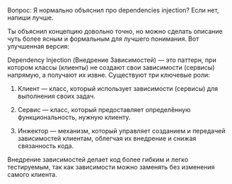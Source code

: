 Вопрос: Я нормально объяснил про dependencies injection? Если нет, напиши лучше.

Ты объяснил концепцию довольно точно, но можно сделать описание чуть более ясным и формальным для лучшего понимания. Вот улучшенная версия:

Dependency Injection (Внедрение Зависимостей) — это паттерн, при котором классы (клиенты) не создают свои зависимости (сервисы) напрямую, а получают их извне. Существуют три ключевые роли:

1. Клиент — класс, который использует зависимости (сервисы) для выполнения своих задач.


2. Сервис — класс, который предоставляет определённую функциональность, нужную клиенту.


3. Инжектор — механизм, который управляет созданием и передачей зависимостей клиентам, облегчая их внедрение и снижая связанность кода.



Внедрение зависимостей делает код более гибким и легко тестируемым, так как зависимости можно заменять без изменения самого клиента.


